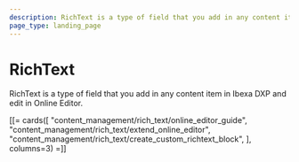 ```yaml
---
description: RichText is a type of field that you add in any content item in Ibexa DXP and edit in Online Editor.
page_type: landing_page
---
```


# RichText

RichText is a type of field that you add in any content item in Ibexa DXP and edit in Online Editor.

[[= cards([
    "content_management/rich_text/online_editor_guide",
    "content_management/rich_text/extend_online_editor",
    "content_management/rich_text/create_custom_richtext_block",
], columns=3) =]]